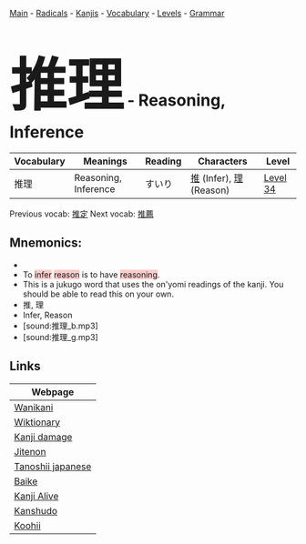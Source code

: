 <style> bigfont {font-size: 100px}</style>
[Main](../README.md) -
[Radicals](../radicals.md) -
[Kanjis](../kanjis.md) -
[Vocabulary](../vocabulary.md) -
[Levels](../levels.md) -
[Grammar](../grammar.md)
# <bigfont> 推理</bigfont> - Reasoning, Inference 

| Vocabulary | Meanings | Reading | Characters | Level |
| --- | --- | --- | --- | --- |
| 推理 | Reasoning, Inference | すいり |  [推](../kanjis/推.md) (Infer), [理](../kanjis/理.md) (Reason) | [Level 34](../levels/wk_level34.md) |

Previous vocab: [推定](推定.md) Next vocab: [推薦](推薦.md) 

## Mnemonics:

* 
* To <span style="background-color:#ffcccb"> infer</span> <span style="background-color:#ffcccb"> reason</span> is to have <span style="background-color:#ffcccb"> reasoning</span>.
* This is a jukugo word that uses the on'yomi readings of the kanji. You should be able to read this on your own.
* 推, 理
* Infer, Reason
* [sound:推理_b.mp3]
* [sound:推理_g.mp3]


## Links 

| Webpage |
| --- |
| [Wanikani          ](https://www.wanikani.com/kanji/推理) |
| [Wiktionary        ](https://en.wiktionary.org/wiki/推理) |
| [Kanji damage      ](http://www.kanjidamage.com/kanji/search?utf8=✓&q=推理) |
| [Jitenon           ](https://jitenon.com/kanji/推理) |
| [Tanoshii japanese ](https://www.tanoshiijapanese.com/dictionary/kanji.cfm?k=推理) |
| [Baike             ](https://baike.baidu.com/item/推理) |
| [Kanji Alive       ](https://app.kanjialive.com/推理) |
| [Kanshudo          ](https://www.kanshudo.com/searchmn?q=推理) |
| [Koohii            ](https://kanji.koohii.com/study/kanji/推理) |
